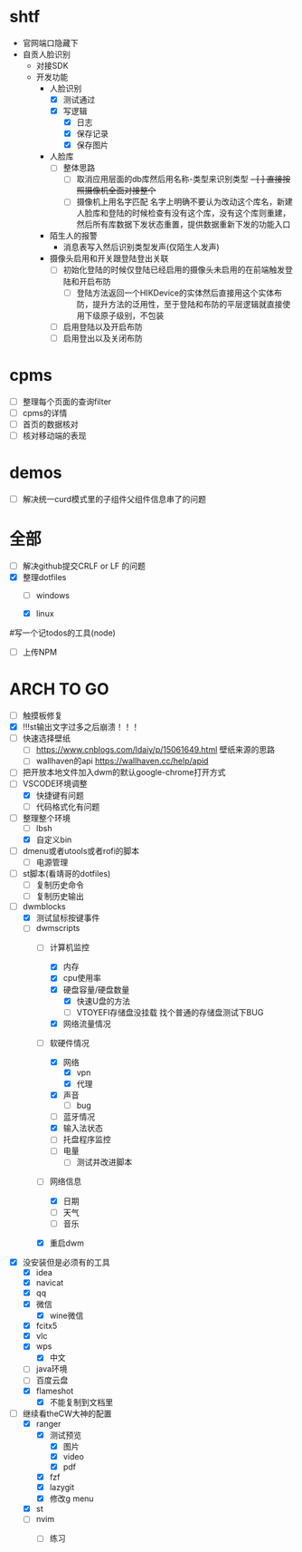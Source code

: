 # shtf
- 官网端口隐藏下
- 自贡人脸识别
  - 对接SDK
  - 开发功能
    - 人脸识别
      - [x] 测试通过
      - [x] 写逻辑
        - [x] 日志
        - [x] 保存记录
        - [x] 保存图片
    - 人脸库
      - [ ] 整体思路
        - [ ] 取消应用层面的db库然后用名称-类型来识别类型
        ~~- [ ] 直接按照摄像机全面对接整个~~
        - [ ] 摄像机上用名字匹配 名字上明确不要认为改动这个库名，新建人脸库和登陆的时候检查有没有这个库，没有这个库则重建，然后所有库数据下发状态重置，提供数据重新下发的功能入口
    - 陌生人的报警
      - 消息表写入然后识别类型发声(仅陌生人发声)
    - 摄像头启用和开关跟登陆登出关联
      - [ ] 初始化登陆的时候仅登陆已经启用的摄像头未启用的在前端触发登陆和开启布防
        - [ ] 登陆方法返回一个HIKDevice的实体然后直接用这个实体布防，提升方法的泛用性，至于登陆和布防的平层逻辑就直接使用下级原子级别，不包装
      - [ ] 启用登陆以及开启布防
      - [ ] 启用登出以及关闭布防

# cpms
  - [ ] 整理每个页面的查询filter
  - [ ] cpms的详情
  - [ ] 首页的数据核对
  - [ ] 核对移动端的表现

# demos
  - [ ] 解决统一curd模式里的子组件父组件信息串了的问题



# 全部
  - [ ] 解决github提交CRLF or LF 的问题
  - [x] 整理dotfiles
    - [ ] windows
    - [x] linux




#写一个记todos的工具(node)
  - [ ] 上传NPM
# ARCH TO GO
  - [ ] 触摸板修复
  - [x] !!!st输出文字过多之后崩溃！！！
  - [ ] 快速选择壁纸
    - [ ] https://www.cnblogs.com/ldaiy/p/15061649.html 壁纸来源的思路
    - [ ] wallhaven的api https://wallhaven.cc/help/apid
  - [ ] 把开放本地文件加入dwm的默认google-chrome打开方式
  - [ ] VSCODE环境调整
    - [x] 快捷键有问题
    - [ ] 代码格式化有问题

  - [ ] 整理整个环境
    - [ ] lbsh
    - [x] 自定义bin

  - [ ] dmenu或者utools或者rofi的脚本
    - [ ] 电源管理
  - [ ] st脚本(看靖哥的dotfiles)
    - [ ] 复制历史命令
    - [ ] 复制历史输出
  - [ ] dwmblocks
    - [x] 测试鼠标按键事件
    - [ ] dwmscripts
      - [ ] 计算机监控
        - [x] 内存
        - [x] cpu使用率
        - [x] 硬盘容量/硬盘数量
          - [x] 快速U盘的方法
          - [ ] VTOYEFI存储盘没挂载 找个普通的存储盘测试下BUG
        - [x] 网络流量情况
      - [ ] 软硬件情况
        - [x] 网络
          - [x] vpn
          - [x] 代理
        - [x] 声音
          - [ ] bug
        - [ ] 蓝牙情况
        - [x] 输入法状态
        - [ ] 托盘程序监控
        - [ ] 电量
          - [ ] 测试并改进脚本
      - [ ] 网络信息
        - [x] 日期
        - [ ] 天气
        - [ ] 音乐
      - [x] 重启dwm


  - [x] 没安装但是必须有的工具
    - [x] idea
    - [x] navicat
    - [x] qq
    - [x] 微信
      - [x] wine微信
    - [x] fcitx5
    - [x] vlc
    - [x] wps
      - [x] 中文
    - [ ] java环境
    - [ ] 百度云盘
    - [x] flameshot
      - [x] 不能复制到文档里
  - [ ] 继续看theCW大神的配置
    - [x] ranger
      - [x] 测试预览
        - [x] 图片
        - [x] video
        - [x] pdf
      - [x] fzf
      - [x] lazygit
      - [x] 修改g menu
    - [x] st
    - [ ] nvim
      - [ ] 练习


